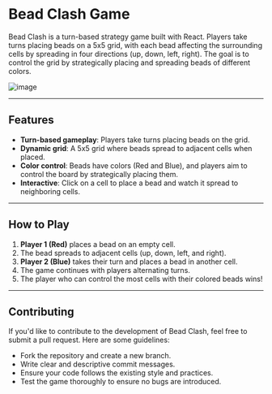 # Bead Clash Game

Bead Clash is a turn-based strategy game built with React. Players take turns placing beads on a 5x5 grid, with each bead affecting the surrounding cells by spreading in four directions (up, down, left, right). The goal is to control the grid by strategically placing and spreading beads of different colors.


![image](https://github.com/user-attachments/assets/a2f2025b-30ca-4fc2-8b76-fba355bf66e9)


---

## Features

- **Turn-based gameplay**: Players take turns placing beads on the grid.
- **Dynamic grid**: A 5x5 grid where beads spread to adjacent cells when placed.
- **Color control**: Beads have colors (Red and Blue), and players aim to control the board by strategically placing them.
- **Interactive**: Click on a cell to place a bead and watch it spread to neighboring cells.

---

## How to Play

1. **Player 1 (Red)** places a bead on an empty cell.
2. The bead spreads to adjacent cells (up, down, left, and right).
3. **Player 2 (Blue)** takes their turn and places a bead in another cell.
4. The game continues with players alternating turns.
5. The player who can control the most cells with their colored beads wins!

---

## Contributing

If you'd like to contribute to the development of Bead Clash, feel free to submit a pull request. Here are some guidelines:

- Fork the repository and create a new branch.
- Write clear and descriptive commit messages.
- Ensure your code follows the existing style and practices.
- Test the game thoroughly to ensure no bugs are introduced.
